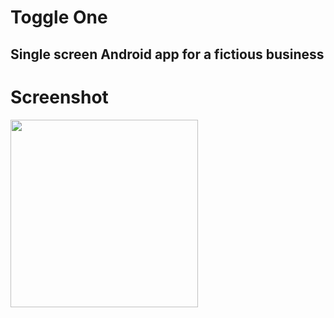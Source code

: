 # Toggle One
## Single screen Android app for a fictious business

# Screenshot
<img src="https://cloud.githubusercontent.com/assets/12492121/22622478/73d8e136-eb09-11e6-85a1-ac144b7158e8.png" width="300"/>
